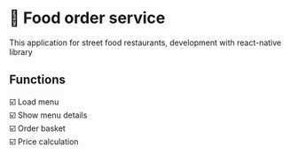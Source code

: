# 🚀 Food order service
This application for street food restaurants, development with react-native library

## Functions
☑️ Load menu<br/>
☑️ Show menu details<br/>
☑️ Order basket<br/>
☑️ Price calculation<br/>
